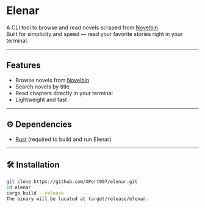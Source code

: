 
# Elenar

A CLI tool to browse and read novels scraped from [Novelbin](https://novelbin.me/).  
Built for simplicity and speed — read your favorite stories right in your terminal.

---

## Features

-  Browse novels from [Novelbin](https://novelbin.me/)
-  Search novels by title
-  Read chapters directly in your terminal
-  Lightweight and fast

---

## ⚙️ Dependencies

- [Rust](https://www.rust-lang.org/) (required to build and run Elenar)

---

## 🛠️ Installation

```bash
git clone https://github.com/XPert007/elenar.git
cd elenar
cargo build --release
The binary will be located at target/release/elenar.


